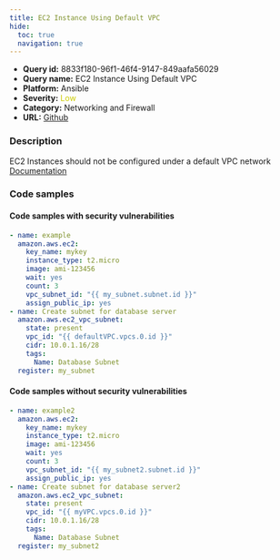 ```yaml
---
title: EC2 Instance Using Default VPC
hide:
  toc: true
  navigation: true
---
```


<style>
  .highlight .hll {
    background-color: #ff171742;
  }
  .md-content {
    max-width: 1100px;
    margin: 0 auto;
  }
</style>

-   **Query id:** 8833f180-96f1-46f4-9147-849aafa56029
-   **Query name:** EC2 Instance Using Default VPC
-   **Platform:** Ansible
-   **Severity:** <span style="color:#CC0">Low</span>
-   **Category:** Networking and Firewall
-   **URL:** [Github](https://github.com/Checkmarx/kics/tree/master/assets/queries/ansible/aws/ec2_instance_using_default_vpc)

### Description
EC2 Instances should not be configured under a default VPC network<br>
[Documentation](https://docs.ansible.com/ansible/latest/collections/amazon/aws/ec2_module.html#parameter-vpc_subnet_id)

### Code samples
#### Code samples with security vulnerabilities
```yaml title="Postitive test num. 1 - yaml file" hl_lines="8"
- name: example
  amazon.aws.ec2:
    key_name: mykey
    instance_type: t2.micro
    image: ami-123456
    wait: yes
    count: 3
    vpc_subnet_id: "{{ my_subnet.subnet.id }}"
    assign_public_ip: yes
- name: Create subnet for database server
  amazon.aws.ec2_vpc_subnet:
    state: present
    vpc_id: "{{ defaultVPC.vpcs.0.id }}"
    cidr: 10.0.1.16/28
    tags:
      Name: Database Subnet
  register: my_subnet

```


#### Code samples without security vulnerabilities
```yaml title="Negative test num. 1 - yaml file"
- name: example2
  amazon.aws.ec2:
    key_name: mykey
    instance_type: t2.micro
    image: ami-123456
    wait: yes
    count: 3
    vpc_subnet_id: "{{ my_subnet2.subnet.id }}"
    assign_public_ip: yes
- name: Create subnet for database server2
  amazon.aws.ec2_vpc_subnet:
    state: present
    vpc_id: "{{ myVPC.vpcs.0.id }}"
    cidr: 10.0.1.16/28
    tags:
      Name: Database Subnet
  register: my_subnet2

```
